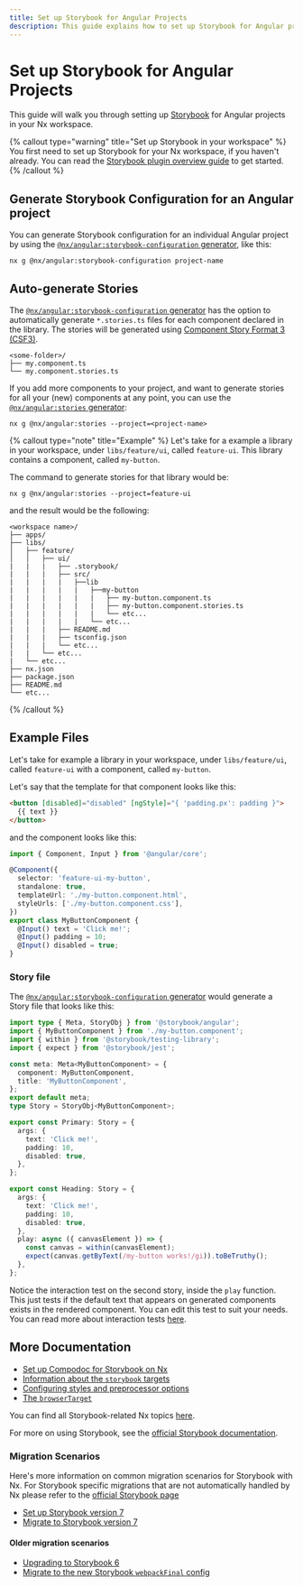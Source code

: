 ```yaml
---
title: Set up Storybook for Angular Projects
description: This guide explains how to set up Storybook for Angular projects in your Nx workspace.
---
```


# Set up Storybook for Angular Projects

This guide will walk you through setting up [Storybook](https://storybook.js.org) for Angular projects in your Nx workspace.

{% callout type="warning" title="Set up Storybook in your workspace" %}
You first need to set up Storybook for your Nx workspace, if you haven't already. You can read the [Storybook plugin overview guide](/nx-api/storybook) to get started.
{% /callout %}

## Generate Storybook Configuration for an Angular project

You can generate Storybook configuration for an individual Angular project by using the [`@nx/angular:storybook-configuration` generator](/nx-api/angular/generators/storybook-configuration), like this:

```shell
nx g @nx/angular:storybook-configuration project-name
```

## Auto-generate Stories

The [`@nx/angular:storybook-configuration` generator](/nx-api/angular/generators/storybook-configuration) has the option to automatically generate `*.stories.ts` files for each component declared in the library. The stories will be generated using [Component Story Format 3 (CSF3)](https://storybook.js.org/blog/storybook-csf3-is-here/).

```text
<some-folder>/
├── my.component.ts
└── my.component.stories.ts
```

If you add more components to your project, and want to generate stories for all your (new) components at any point, you can use the [`@nx/angular:stories` generator](/nx-api/angular/generators/stories):

```shell
nx g @nx/angular:stories --project=<project-name>
```

{% callout type="note" title="Example" %}
Let's take for a example a library in your workspace, under `libs/feature/ui`, called `feature-ui`. This library contains a component, called `my-button`.

The command to generate stories for that library would be:

```shell
nx g @nx/angular:stories --project=feature-ui
```

and the result would be the following:

```text
<workspace name>/
├── apps/
├── libs/
│   ├── feature/
│   │   ├── ui/
|   |   |   ├── .storybook/
|   |   |   ├── src/
|   |   |   |   ├──lib
|   |   |   |   |   ├──my-button
|   |   |   |   |   |   ├── my-button.component.ts
|   |   |   |   |   |   ├── my-button.component.stories.ts
|   |   |   |   |   |   └── etc...
|   |   |   |   |   └── etc...
|   |   |   ├── README.md
|   |   |   ├── tsconfig.json
|   |   |   └── etc...
|   |   └── etc...
|   └── etc...
├── nx.json
├── package.json
├── README.md
└── etc...
```

{% /callout %}

## Example Files

Let's take for example a library in your workspace, under `libs/feature/ui`, called `feature-ui` with a component, called `my-button`.

Let's say that the template for that component looks like this:

```html {% fileName="libs/feature/ui/src/lib/my-button/my-button.component.html" %}
<button [disabled]="disabled" [ngStyle]="{ 'padding.px': padding }">
  {{ text }}
</button>
```

and the component looks like this:

```typescript {% fileName="libs/feature/ui/src/lib/my-button/my-button.component.ts" %}
import { Component, Input } from '@angular/core';

@Component({
  selector: 'feature-ui-my-button',
  standalone: true,
  templateUrl: './my-button.component.html',
  styleUrls: ['./my-button.component.css'],
})
export class MyButtonComponent {
  @Input() text = 'Click me!';
  @Input() padding = 10;
  @Input() disabled = true;
}
```

### Story file

The [`@nx/angular:storybook-configuration` generator](/nx-api/angular/generators/storybook-configuration) would generate a Story file that looks like this:

```typescript {% fileName="libs/feature/ui/src/lib/my-button/my-button.component.stories.ts" %}
import type { Meta, StoryObj } from '@storybook/angular';
import { MyButtonComponent } from './my-button.component';
import { within } from '@storybook/testing-library';
import { expect } from '@storybook/jest';

const meta: Meta<MyButtonComponent> = {
  component: MyButtonComponent,
  title: 'MyButtonComponent',
};
export default meta;
type Story = StoryObj<MyButtonComponent>;

export const Primary: Story = {
  args: {
    text: 'Click me!',
    padding: 10,
    disabled: true,
  },
};

export const Heading: Story = {
  args: {
    text: 'Click me!',
    padding: 10,
    disabled: true,
  },
  play: async ({ canvasElement }) => {
    const canvas = within(canvasElement);
    expect(canvas.getByText(/my-button works!/gi)).toBeTruthy();
  },
};
```

Notice the interaction test on the second story, inside the `play` function. This just tests if the default text that appears on generated components exists in the rendered component. You can edit this test to suit your needs. You can read more about interaction tests [here](https://storybook.js.org/docs/angular/writing-tests/interaction-testing).

## More Documentation

- [Set up Compodoc for Storybook on Nx](/recipes/storybook/angular-storybook-compodoc)
- [Information about the `storybook` targets](/deprecated/storybook/angular-storybook-targets)
- [Configuring styles and preprocessor options](/recipes/storybook/angular-configuring-styles)
- [The `browserTarget`](/deprecated/storybook/angular-browser-target)

You can find all Storybook-related Nx topics [here](/nx-api#storybook).

For more on using Storybook, see the [official Storybook documentation](https://storybook.js.org/docs/angular/get-started/introduction).

### Migration Scenarios

Here's more information on common migration scenarios for Storybook with Nx. For Storybook specific migrations that are not automatically handled by Nx please refer to the [official Storybook page](https://storybook.js.org/)

- [Set up Storybook version 7](/nx-api/storybook/documents/storybook-7-setup)
- [Migrate to Storybook version 7](/nx-api/storybook/generators/migrate-7)

#### Older migration scenarios

- [Upgrading to Storybook 6](/deprecated/storybook/upgrade-storybook-v6-angular)
- [Migrate to the new Storybook `webpackFinal` config](/deprecated/storybook/migrate-webpack-final-angular)
